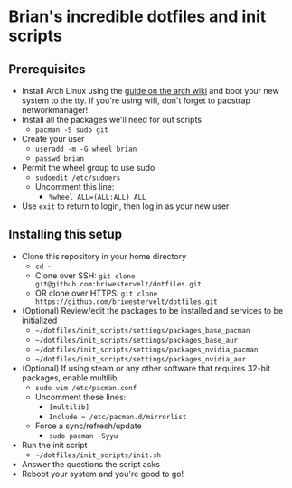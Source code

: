 # Brian's incredible dotfiles and init scripts

## Prerequisites 

- Install Arch Linux using the [guide on the arch wiki](https://wiki.archlinux.org/title/installation_guide) and boot your new system to the tty. If you're using wifi, don't forget to pacstrap networkmanager!
- Install all the packages we'll need for out scripts
    - ``pacman -S sudo git``
- Create your user
   - ``useradd -m -G wheel brian`` 
   - ``passwd brian``
- Permit the wheel group to use sudo
    - ``sudoedit /etc/sudoers``
    - Uncomment this line:
        - ``%wheel ALL=(ALL:ALL) ALL``
- Use ``exit`` to return to login, then log in as your new user

## Installing this setup

- Clone this repository in your home directory
    - ``cd ~``
    - Clone over SSH: ``git clone git@github.com:briwestervelt/dotfiles.git``
    - OR clone over HTTPS: ``git clone https://github.com/briwestervelt/dotfiles.git``
- (Optional) Review/edit the packages to be installed and services to be initialized
    - ``~/dotfiles/init_scripts/settings/packages_base_pacman``
    - ``~/dotfiles/init_scripts/settings/packages_base_aur``
    - ``~/dotfiles/init_scripts/settings/packages_nvidia_pacman``
    - ``~/dotfiles/init_scripts/settings/packages_nvidia_aur``
- (Optional) If using steam or any other software that requires 32-bit packages, enable multilib
    - ``sudo vim /etc/pacman.conf``
    - Uncomment these lines:
        - ``[multilib]``
        - ``Include = /etc/pacman.d/mirrorlist``
    - Force a sync/refresh/update
        - ``sudo pacman -Syyu``
- Run the init script
    - ``~/dotfiles/init_scripts/init.sh``
- Answer the questions the script asks
- Reboot your system and you're good to go!

